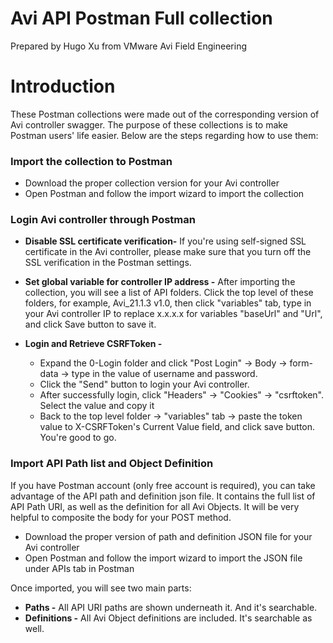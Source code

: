 # Avi API Postman Full collection

Prepared by Hugo Xu from VMware Avi Field Engineering</br>

# Introduction

These Postman collections were made out of the corresponding version of Avi controller swagger. The purpose of these collections is to make Postman users' life easier. Below are the steps regarding how to use them:

### Import the collection to Postman
- Download the proper collection version for your Avi controller
- Open Postman and follow the import wizard to import the collection

### Login Avi controller through Postman
- **Disable SSL certificate verification-** If you're using self-signed SSL certificate in the Avi controller, please make sure that you turn off the SSL verification in the Postman settings.

- **Set global variable for controller IP address -** After importing the collection, you will see a list of API folders. Click the top level of these folders, for example, Avi_21.1.3 v1.0, then click "variables" tab, type in your Avi controller IP to replace x.x.x.x for variables "baseUrl" and "Url", and click Save button to save it.
- **Login and Retrieve CSRFToken -** 
    - Expand the 0-Login folder and click "Post Login" → Body → form-data → type in the value of username and password. 
    - Click the "Send" button to login your Avi controller. 
    - After successfully login, click "Headers" → "Cookies" → "csrftoken". Select the value and copy it
    - Back to the top level folder -> "variables" tab -> paste the token value to X-CSRFToken's Current Value field, and click save button. You're good to go.

### Import API Path list and Object Definition
If you have Postman account (only free account is required), you can take advantage of the API path and definition json file. It contains the full list of API Path URI, as well as the definition for all Avi Objects. It will be very helpful to composite the body for your POST method. 

- Download the proper version of path and definition JSON file for your Avi controller
- Open Postman and follow the import wizard to import the JSON file under APIs tab in Postman

Once imported, you will see two main parts:

- **Paths -** All API URI paths are shown underneath it. And it's searchable.
- **Definitions -** All Avi Object definitions are included. It's searchable as well. 